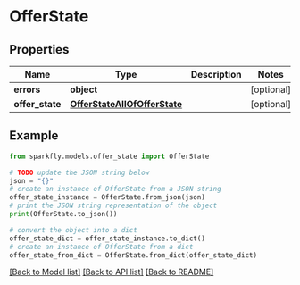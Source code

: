 # OfferState


## Properties

Name | Type | Description | Notes
------------ | ------------- | ------------- | -------------
**errors** | **object** |  | [optional] 
**offer_state** | [**OfferStateAllOfOfferState**](OfferStateAllOfOfferState.md) |  | [optional] 

## Example

```python
from sparkfly.models.offer_state import OfferState

# TODO update the JSON string below
json = "{}"
# create an instance of OfferState from a JSON string
offer_state_instance = OfferState.from_json(json)
# print the JSON string representation of the object
print(OfferState.to_json())

# convert the object into a dict
offer_state_dict = offer_state_instance.to_dict()
# create an instance of OfferState from a dict
offer_state_from_dict = OfferState.from_dict(offer_state_dict)
```
[[Back to Model list]](../README.md#documentation-for-models) [[Back to API list]](../README.md#documentation-for-api-endpoints) [[Back to README]](../README.md)


